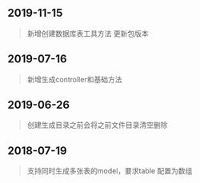 ## 2019-11-15
> 新增创建数据库表工具方法
> 更新包版本

## 2019-07-16
> 新增生成controller和基础方法

## 2019-06-26
> 创建生成目录之前会将之前文件目录清空删除

## 2018-07-19

> 支持同时生成多张表的model，要求table 配置为数组


